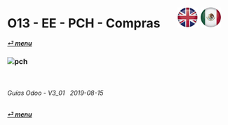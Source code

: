 # O13 - EE - PCH - Compras &nbsp;&nbsp;&nbsp;&nbsp; [![en-uk](/doc/img/flg/en-uk-flg-btn-sml.png)](/en-uk/o13/ee/pch/en-uk-o13-ee-pch-purchasing-guides.md) [ ![es-mx](/doc/img/flg/es-mx-flg-btn-sml.png)](/es-mx/o13/ee/pch/es-mx-o13-ee-pch-purchasing-guides.md)
#### [_&#x23CE; menu_](/es-mx/o13/ee/es-mx-o13-ee-guides-menu.md "Regresar al menú de EE")  
### ![pch](/doc/img/acc/big/pch.png)
[ⱽ¹²³⁴⁵⁶⁷⁸⁹⁰⁻]: # (ⱽ¹²³⁴⁵⁶⁷⁸⁹⁰⁻)

<br>

###### Guías Odoo - V3_01 &nbsp; 2019-08-15  
**[_&#x23CE; menu_](/es-mx/o13/ee/es-mx-o13-ee-guides-menu.md)**  
